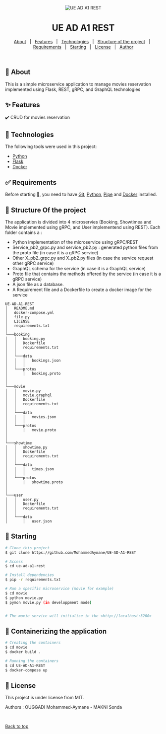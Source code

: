 <div align="center" id="top"> 
  <img src="./.github/app.gif" alt="UE AD A1 REST" />
</div>

<h1 align="center">UE AD A1 REST</h1>

<p align="center">
  <a href="#dart-about">About</a> &#xa0; | &#xa0; 
  <a href="#sparkles-features">Features</a> &#xa0; | &#xa0;
  <a href="#rocket-technologies">Technologies</a> &#xa0; | &#xa0;
  <a href="#dart_check_mark-Structure Of the project">Structure of the project</a> &#xa0; | &#xa0;
  <a href="#white_check_mark-requirements">Requirements</a> &#xa0; | &#xa0;
  <a href="#checkered_flag-starting">Starting</a> &#xa0; | &#xa0;
  <a href="#memo-license">License</a> &#xa0; | &#xa0;
  <a href="https://github.com/{{YOUR_GITHUB_USERNAME}}" target="_blank">Author</a>
</p>

<br>

## :dart: About ##

This is a simple microservice application to manage movies reservation implemented using Flask, REST, gRPC, and GraphQL technologies
## :sparkles: Features ##

:heavy_check_mark: CRUD for movies reservation


## :rocket: Technologies ##

The following tools were used in this project:

- [Python](https://www.python.org/)
- [Flask](https://flask.palletsprojects.com/)
- [Docker](https://www.docker.com/)

## :white_check_mark: Requirements ##

Before starting :checkered_flag:, you need to have [Git](https://git-scm.com), [Python](https://www.python.org/), [Pipe](https://pypi.org/project/pip/) and [Docker](https://www.docker.com/) installed.


## :dart: Structure Of the project ##

The application is divided into 4 microservies (Booking, Showtimea and Movie implemented using gRPC, and User implementend using REST). 
Each folder contains a :
  - Python implementation of the microservice using gRPC/REST 
  - Service_pb2_grpc.py and service_pb2.py : generated python files from the proto file (in case it is a gRPC service)
  - Other X_pb2_grpc.py and X_pb2.py files (in case the service request other gRPC service)
  - GraphQL schema for the service (in case it is a GraphQL service)
  - Proto file that contains the methods offered by the service (in case it is a gRPC service)
  - A json file as a database.
  - A Requirement file and a Dockerfile to create a docker image for the service
```
UE-AD-A1-REST
│   README.md
│   docker-compose.yml
│   file.py
│   LICENSE
│   requirements.txt  
│ 
└───booking
│   │   booking.py
│   │   Dockerfile
│   │   requirements.txt
│   │
│   └───data
│   │   │   bookings.json
│   │   │
│   └───protos
│       │   booking.proto
│   
│ 
└───movie
│   │   movie.py
│   │   movie.graphql
│   │   Dockerfile
│   │   requirements.txt
│   │
│   └───data
│   │   │   movies.json
│   │   │
│   └───protos
│       │   movie.proto
│   
│ 
└───showtime
│   │   showtime.py
│   │   Dockerfile
│   │   requirements.txt
│   │
│   └───data
│   │   │   times.json
│   │   │
│   └───protos
│       │   showtime.proto
│   
│ 
└───user
│   │   user.py
│   │   Dockerfile
│   │   requirements.txt
│   │
│   └───data
│       │   user.json
```

## :checkered_flag: Starting ##

```bash
# Clone this project
$ git clone https://github.com/MohammedAymane/UE-AD-A1-REST

# Access
$ cd ue-ad-a1-rest

# Install dependencies
$ pip -r requirements.txt

# Run a specific microservice (movie for example)
$ cd movie
$ python movie.py
$ pymon movie.py (in developpment mode)


# The movie service will initialize in the <http://localhost:3200>
```
## :checkered_flag: Containerizing the application ##
```bash
# Creating the containers
$ cd movie
$ docker build .

# Running the containers
$ cd UE-AD-A1-REST
$ docker-compose up

```

## :memo: License ##

This project is under license from MIT.


Authors : OUGGADI Mohammed-Aymane - MAKNI Sonda

&#xa0;

<a href="#top">Back to top</a>

